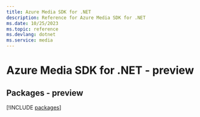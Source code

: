 ```yaml
---
title: Azure Media SDK for .NET
description: Reference for Azure Media SDK for .NET
ms.date: 10/25/2023
ms.topic: reference
ms.devlang: dotnet
ms.service: media
---
```

# Azure Media SDK for .NET - preview
## Packages - preview
[!INCLUDE [packages](media-index.md)]